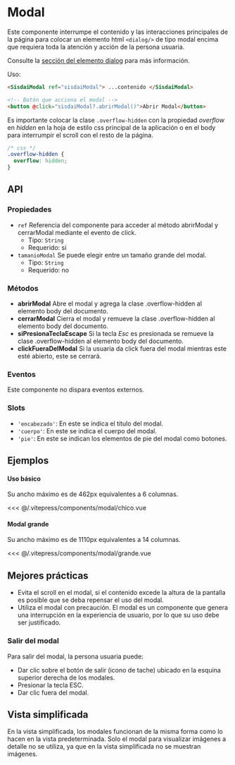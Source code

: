 <script setup>
import EjemploChico from "../../.vitepress/components/modal/chico.vue";
import EjemploGrande from "../../.vitepress/components/modal/grande.vue";
</script>

# Modal

Este componente interrumpe el contenido y las interacciones principales de la página para colocar un elemento html `<dialog/>` de tipo modal encima que requiera toda la atención y acción de la persona usuaria.

Consulte la [sección del elemento dialog](https://developer.mozilla.org/es/docs/Web/HTML/Element/dialog) para más información.

Uso:

```html
<SisdaiModal ref="sisdaiModal"> ...contenido </SisdaiModal>

<!-- Botón que acciona el modal -->
<button @click="sisdaiModal?.abrirModal()">Abrir Modal</button>
```

Es importante colocar la clase `.overflow-hidden` con la propiedad _overflow_ en _hidden_ en la hoja de estilo css principal de la aplicación o en el body para interrumpir el scroll con el resto de la página.

```css
/* css */
.overflow-hidden {
  overflow: hidden;
}
```

<section id="api">

## API

### Propiedades

- `ref` Referencia del
  componente para acceder al método abrirModal y cerrarModal mediante el evento de
  click.
  - Tipo: `String`
  - Requerido: si
- `tamanioModal` Se puede elegir entre un tamaño grande del modal.
  - Tipo: `String`
  - Requerido: no

### Métodos

- **abrirModal** Abre el modal y agrega la clase .overflow-hidden al elemento body del documento.
- **cerrarModal** Cierra el modal y remueve la clase .overflow-hidden al elemento body del documento.
- **siPresionaTeclaEscape** Si la tecla _Esc_ es presionada se remueve la clase .overflow-hidden al elemento body del documento.
- **clickFueraDelModal** Si la usuaria da click fuera del modal mientras este esté abierto, este se cerrará.

### Eventos

Este componente no dispara eventos externos.

### Slots

- `'encabezado'`: En este se indica el título del modal.
- `'cuerpo'`: En este se indica el cuerpo del modal.
- `'pie'`: En este se indican los elementos de pie del modal como botones.

</section>

<section id="ejemplos">

## Ejemplos

#### Uso básico

Su ancho máximo es de 462px equivalentes a 6 columnas.

<!-- <utils-ejemplo-doc ruta="modal/chico.vue"/> -->
<EjemploChico />
<<< @/.vitepress/components/modal/chico.vue

#### Modal grande

Su ancho máximo es de 1110px equivalentes a 14 columnas.

<!-- <utils-ejemplo-doc ruta="modal/grande.vue"/> -->
<EjemploGrande />
<<< @/.vitepress/components/modal/grande.vue

## Mejores prácticas

- Evita el scroll en el modal, si el contenido excede la altura de la
  pantalla es posible que se deba repensar el uso del modal.
- Utiliza el modal con precaución. El modal es un componente que genera
  una interrupción en la experiencia de usuario, por lo que su uso debe
  ser justificado.

### Salir del modal

Para salir del modal, la persona usuaria puede:

- Dar clic sobre el botón de salir (icono de tache) ubicado en la esquina
  superior derecha de los modales.
- Presionar la tecla ESC.
- Dar clic fuera del modal.

## Vista simplificada

En la vista simplificada, los modales funcionan de la misma forma como lo
hacen en la vista predeterminada. Solo el modal para visualizar imágenes a
detalle no se utiliza, ya que en la vista simplificada no se muestran
imágenes.

</section>

